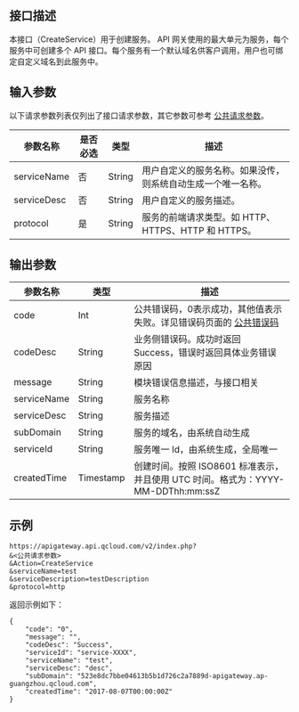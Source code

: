 ## 接口描述

本接口（CreateService）用于创建服务。
API 网关使用的最大单元为服务，每个服务中可创建多个 API 接口。每个服务有一个默认域名供客户调用，用户也可绑定自定义域名到此服务中。

## 输入参数

以下请求参数列表仅列出了接口请求参数，其它参数可参考 [公共请求参数](https://intl.cloud.tencent.com/document/product/628/18814)。

| 参数名称        | 是否必选   | 类型     | 描述                               |
| ----------- | ------ | ------ | -------------------------------- |
| serviceName | 否      | String | 用户自定义的服务名称。如果没传，则系统自动生成一个唯一名称。   |
| serviceDesc | 否      | String | 用户自定义的服务描述。                      |
| protocol    | 是 |     String  | 服务的前端请求类型。如 HTTP、HTTPS、HTTP 和 HTTPS。 |

## 输出参数
| 参数名称    | 类型      | 描述                                                         |
| ----------- | --------- | ------------------------------------------------------------ |
| code        | Int       | 公共错误码，0表示成功，其他值表示失败。详见错误码页面的 [公共错误码](https://intl.cloud.tencent.com/document/product/628/18822) |
| codeDesc    | String    | 业务侧错误码。成功时返回 Success，错误时返回具体业务错误原因 |
| message     | String    | 模块错误信息描述，与接口相关                                 |
| serviceName | String    | 服务名称                                                     |
| serviceDesc | String    | 服务描述                                                     |
| subDomain   | String    | 服务的域名，由系统自动生成                                   |
| serviceId   | String    | 服务唯一 Id，由系统生成，全局唯一                            |
| createdTime | Timestamp | 创建时间。按照 ISO8601 标准表示，并且使用 UTC 时间。格式为：YYYY-MM-DDThh:mm:ssZ |

## 示例 
```
https://apigateway.api.qcloud.com/v2/index.php?
&<公共请求参数>
&Action=CreateService
&serviceName=test
&serviceDescription=testDescription
&protocol=http
```
返回示例如下：
```
{
	"code": "0",
	"message": "",
	"codeDesc": "Success",
	"serviceId": "service-XXXX",
	"serviceName": "test",
	"serviceDesc": "desc",
	"subDomain": "523e8dc7bbe04613b5b1d726c2a7889d-apigateway.ap-guangzhou.qcloud.com",
	"createdTime": "2017-08-07T00:00:00Z"
}
```
